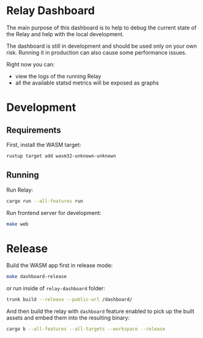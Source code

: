 # Relay Dashboard

The main purpose of this dashboard is to help to debug the current state of the Relay and help with the local development.

The dashboard is still in development and should be used only on your own risk. Running it in production can also cause some performance issues.

Right now you can:
* view the logs of the running Relay
* all the available statsd metrics will be exposed as graphs


# Development

## Requirements

First, install the WASM target:

```sh
rustup target add wasm32-unknown-unknown
```

## Running

Run Relay:

```sh
cargo run --all-features run
```

Run frontend server for development:

```sh
make web
```

# Release

Build the WASM app first in release mode:

```sh
make dashboard-release
```

or run inside of `relay-dashboard` folder:

```sh
trunk build --release --public-url /dashboard/
```

And then build the relay with `dashboard` feature enabled to pick up the built assets and embed them into the resulting binary:

```sh
cargo b --all-features --all-targets --workspace --release
```
